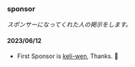 ### sponsor

_スポンサーになってくれた人の掲示をします。_

#### 2023/06/12

- First Sponsor is [keli-wen](https://github.com/keli-wen), Thanks. 🎉
